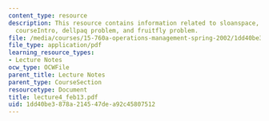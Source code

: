 ```yaml
---
content_type: resource
description: This resource contains information related to sloanspace, namecards,
  courseIntro, dellpaq problem, and fruitfly problem.
file: /media/courses/15-760a-operations-management-spring-2002/1dd40be3878a214547dea92c45807512_lecture4_feb13.pdf
file_type: application/pdf
learning_resource_types:
- Lecture Notes
ocw_type: OCWFile
parent_title: Lecture Notes
parent_type: CourseSection
resourcetype: Document
title: lecture4_feb13.pdf
uid: 1dd40be3-878a-2145-47de-a92c45807512
---
```

